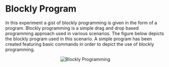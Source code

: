 # Blockly Program 

In this experiment a gist of blockly programming is given in the form of a program. Blockly programming is a simple drag and drop based programming approach used in various scenarios.
The figure below depicts the blockly program used in this scenario. A simple program has been created featuring basic commands in order to depict the use of blockly programming.

<p align="center">
  <img width="" height="" src="https://user-images.githubusercontent.com/47444101/185764653-13cb43ed-bf75-4cf4-ac33-cd59ae939ba1.png" title="Blockly Programming">
</p>
